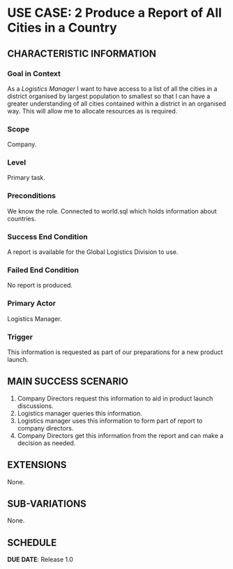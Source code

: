 # USE CASE: 2 Produce a Report of All Cities in a Country

## CHARACTERISTIC INFORMATION

### Goal in Context

As a *Logistics Manager* I want to have access to a list of all the cities in a district organised by largest population to smallest so that I can have a greater understanding of all cities contained within a district in an organised way. This will allow me to allocate resources as is required.

### Scope

Company.

### Level

Primary task.

### Preconditions

We know the role.  Connected to world.sql which holds information about countries.

### Success End Condition

A report is available for the Global Logistics Division to use.

### Failed End Condition

No report is produced.

### Primary Actor

Logistics Manager.

### Trigger

This information is requested as part of our preparations for a new product launch.

## MAIN SUCCESS SCENARIO

1. Company Directors request this information to aid in product launch discussions.
2. Logistics manager queries this information.
3. Logistics manager uses this information to form part of report to company directors.
4. Company Directors get this information from the report and can make a decision as needed.

## EXTENSIONS
None.

## SUB-VARIATIONS

None.

## SCHEDULE

**DUE DATE**: Release 1.0